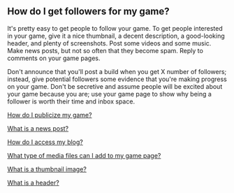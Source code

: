 ## How do I get followers for my game?

It's pretty easy to get people to follow your game. To get people interested in your game, give it a nice thumbnail, a decent description, a good-looking header, and plenty of screenshots. Post some videos and some music. Make news posts, but not so often that they become spam. Reply to comments on your game pages.

Don't announce that you'll post a build when you get X number of followers; instead, give potential followers some evidence that you're making progress on your game. Don't be secretive and assume people will be excited about your game because you are; use your game page to show why being a follower is worth their time and inbox space.

[How do I publicize my game?](Link)

[What is a news post?](Link)

[How do I access my blog?](Link)

[What type of media files can I add to my game page?](Link)

[What is a thumbnail image?](Link)

[What is a header?](Link)

